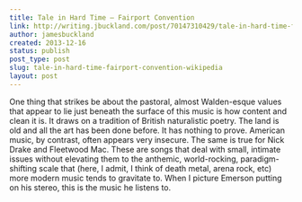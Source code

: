 ```yaml
---
title: Tale in Hard Time — Fairport Convention
link: http://writing.jbuckland.com/post/70147310429/tale-in-hard-time-fairport-convention-wikipedia
author: jamesbuckland
created: 2013-12-16
status: publish
post_type: post
slug: tale-in-hard-time-fairport-convention-wikipedia
layout: post
---
```


One thing that strikes be about the pastoral, almost Walden-esque values that appear to lie just beneath the surface of this music is how content and clean it is. It draws on a tradition of British naturalistic poetry. The land is old and all the art has been done before. It has nothing to prove. American music, by contrast, often appears very insecure. The same is true for Nick Drake and Fleetwood Mac. These are songs that deal with small, intimate issues without elevating them to the anthemic, world-rocking, paradigm-shifting scale that (here, I admit, I think of death metal, arena rock, etc) more modern music tends to gravitate to.
When I picture Emerson putting on his stereo, this is the music he listens to.
